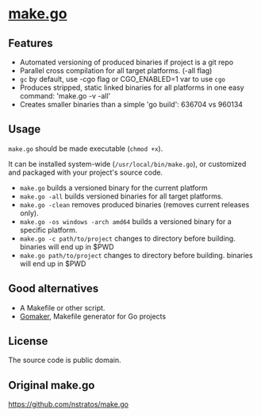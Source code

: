 # [make.go](https://github.com/aerth/make.go/archive/master.zip)


## Features

- Automated versioning of produced binaries if project is a git repo
- Parallel cross compilation for all target platforms. (-all flag)
- `gc` by default, use -cgo flag or CGO_ENABLED=1 var to use `cgo`
- Produces stripped, static linked binaries for all platforms in one easy command: 'make.go -v -all'
- Creates smaller binaries than a simple 'go build': 636704 vs 960134
## Usage

`make.go` should be made executable (`chmod +x`).

It can be installed system-wide (`/usr/local/bin/make.go`), or customized and packaged with your project's source code.

- `make.go` builds a versioned binary for the current platform
- `make.go -all` builds versioned binaries for all target platforms.
- `make.go -clean` removes produced binaries (removes current releases only).
- `make.go -os windows -arch amd64` builds a versioned binary for a specific platform.
- `make.go -c path/to/project` changes to directory before building. binaries will end up in $PWD
- `make.go path/to/project` changes to directory before building. binaries will end up in $PWD

## Good alternatives

- A Makefile or other script.
- [Gomaker](https://github.com/aerth/gomaker), Makefile generator for Go projects

## License

The source code is public domain.

## Original make.go

https://github.com/nstratos/make.go
